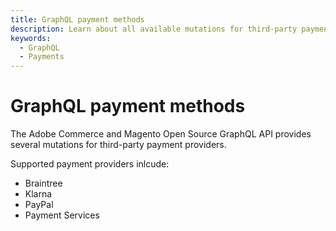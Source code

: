 ```yaml
---
title: GraphQL payment methods
description: Learn about all available mutations for third-party payment providers.
keywords:
  - GraphQL
  - Payments
---
```


# GraphQL payment methods

The Adobe Commerce and Magento Open Source GraphQL API provides several mutations for third-party payment providers.

Supported payment providers inlcude:

- Braintree
- Klarna
- PayPal
- Payment Services
